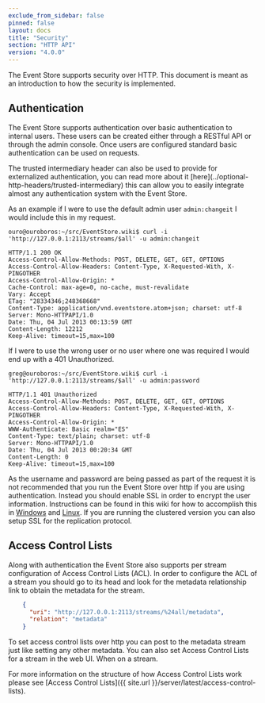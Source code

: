```yaml
---
exclude_from_sidebar: false
pinned: false
layout: docs
title: "Security"
section: "HTTP API"
version: "4.0.0"
---
```


The Event Store supports security over HTTP. This document is meant as an introduction to how the security is implemented.

## Authentication

The Event Store supports authentication over basic authentication to internal users. These users can be created either through a RESTful API or through the admin console. Once users are configured standard basic authentication can be used on requests.

<span class="note">
The trusted intermediary header can also be used to provide for externalized authentication, you can read more about it [here](../optional-http-headers/trusted-intermediary) this can allow you to easily integrate almost any authentication system with the Event Store.
</span>

As an example if I were to use the default admin user `admin:changeit` I would include this in my request.

```
ouro@ouroboros:~/src/EventStore.wiki$ curl -i 'http://127.0.0.1:2113/streams/$all' -u admin:changeit
```

```http
HTTP/1.1 200 OK
Access-Control-Allow-Methods: POST, DELETE, GET, GET, OPTIONS
Access-Control-Allow-Headers: Content-Type, X-Requested-With, X-PINGOTHER
Access-Control-Allow-Origin: *
Cache-Control: max-age=0, no-cache, must-revalidate
Vary: Accept
ETag: "28334346;248368668"
Content-Type: application/vnd.eventstore.atom+json; charset: utf-8
Server: Mono-HTTPAPI/1.0
Date: Thu, 04 Jul 2013 00:13:59 GMT
Content-Length: 12212
Keep-Alive: timeout=15,max=100
```

If I were to use the wrong user or no user where one was required I would end up with a 401 Unauthorized.

```
greg@ouroboros:~/src/EventStore.wiki$ curl -i 'http://127.0.0.1:2113/streams/$all' -u admin:password
```

```http
HTTP/1.1 401 Unauthorized
Access-Control-Allow-Methods: POST, DELETE, GET, GET, OPTIONS
Access-Control-Allow-Headers: Content-Type, X-Requested-With, X-PINGOTHER
Access-Control-Allow-Origin: *
WWW-Authenticate: Basic realm="ES"
Content-Type: text/plain; charset: utf-8
Server: Mono-HTTPAPI/1.0
Date: Thu, 04 Jul 2013 00:20:34 GMT
Content-Length: 0
Keep-Alive: timeout=15,max=100
```

As the username and password are being passed as part of the request it is not recommended that you run the Event Store over http if you are using authentication. Instead you should enable SSL in order to encrypt the user information. Instructions can be found in this wiki for how to accomplish this in [Windows](../setting-up-ssl-in-windows) and [Linux](../setting-up-ssl-in-linux). If you are running the clustered version you can also setup SSL for the replication protocol.

## Access Control Lists

Along with authentication the Event Store also supports per stream configuration of Access Control Lists (ACL). In order to configure the ACL of a stream you should go to its head and look for the metadata relationship link to obtain the metadata for the stream.

```json
    {
      "uri": "http://127.0.0.1:2113/streams/%24all/metadata",
      "relation": "metadata"
    }
```

To set access control lists over http you can post to the metadata stream just like setting any other metadata. You can also set Access Control Lists for a stream in the web UI. When on a stream.

For more information on the structure of how Access Control Lists work please see [Access Control Lists]({{ site.url }}/server/latest/access-control-lists).